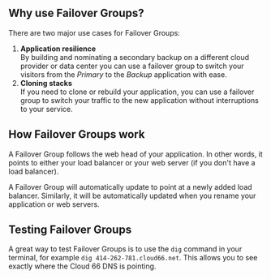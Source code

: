 
## Why use Failover Groups?

There are two major use cases for Failover Groups:

1. **Application resilience**  
 By building and nominating a secondary backup on a different cloud provider or data center you can use a failover group to switch your visitors from the _Primary_ to the _Backup_ application with ease.
2. **Cloning stacks**  
If you need to clone or rebuild your application, you can use a failover group to switch your traffic to the new application without interruptions to your service.

## How Failover Groups work

A Failover Group follows the web head of your application. In other words, it points to either your load balancer or your web server (if you don't have a load balancer).

A Failover Group will automatically update to point at a newly added load balancer. Similarly, it will be automatically updated when you rename your application or web servers.

## Testing Failover Groups

A great way to test Failover Groups is to use the `dig` command in your terminal, for example `dig 414-262-781.cloud66.net`. This allows you to see exactly where the Cloud 66 DNS is pointing.